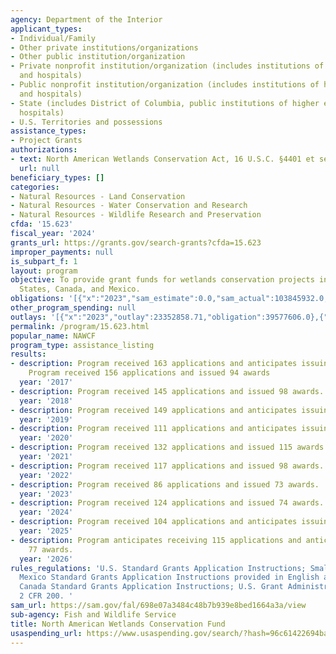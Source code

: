 ```yaml
---
agency: Department of the Interior
applicant_types:
- Individual/Family
- Other private institutions/organizations
- Other public institution/organization
- Private nonprofit institution/organization (includes institutions of higher education
  and hospitals)
- Public nonprofit institution/organization (includes institutions of higher education
  and hospitals)
- State (includes District of Columbia, public institutions of higher education and
  hospitals)
- U.S. Territories and possessions
assistance_types:
- Project Grants
authorizations:
- text: North American Wetlands Conservation Act, 16 U.S.C. §4401 et seq.
  url: null
beneficiary_types: []
categories:
- Natural Resources - Land Conservation
- Natural Resources - Water Conservation and Research
- Natural Resources - Wildlife Research and Preservation
cfda: '15.623'
fiscal_year: '2024'
grants_url: https://grants.gov/search-grants?cfda=15.623
improper_payments: null
is_subpart_f: 1
layout: program
objective: To provide grant funds for wetlands conservation projects in the United
  States, Canada, and Mexico.
obligations: '[{"x":"2023","sam_estimate":0.0,"sam_actual":103845932.0,"usa_spending_actual":33273588.67},{"x":"2024","sam_estimate":0.0,"sam_actual":132549814.0,"usa_spending_actual":89496159.28},{"x":"2025","sam_estimate":0.0,"sam_actual":153000000.0,"usa_spending_actual":16201327.81}]'
other_program_spending: null
outlays: '[{"x":"2023","outlay":23352858.71,"obligation":39577606.0},{"x":"2024","outlay":31146895.6,"obligation":70290813.83},{"x":"2025","outlay":1541604.75,"obligation":13375265.5}]'
permalink: /program/15.623.html
popular_name: NAWCF
program_type: assistance_listing
results:
- description: Program received 163 applications and anticipates issuing 100 awards.
    Program received 156 applications and issued 94 awards
  year: '2017'
- description: Program received 145 applications and issued 98 awards.
  year: '2018'
- description: Program received 149 applications and anticipates issuing 96 awards.
  year: '2019'
- description: Program received 111 applications and anticipates issuing 100 awards.
  year: '2020'
- description: Program received 132 applications and issued 115 awards.
  year: '2021'
- description: Program received 117 applications and issued 98 awards.
  year: '2022'
- description: Program received 86 applications and issued 73 awards.
  year: '2023'
- description: Program received 124 applications and issued 74 awards.
  year: '2024'
- description: Program received 104 applications and anticipates issuing 79 awards.
  year: '2025'
- description: Program anticipates receiving 115 applications and anticipates issuing
    77 awards.
  year: '2026'
rules_regulations: 'U.S. Standard Grants Application Instructions; Small Grant Instructions;
  Mexico Standard Grants Application Instructions provided in English and Spanish;
  Canada Standard Grants Application Instructions; U.S. Grant Administration Standards;
  2 CFR 200. '
sam_url: https://sam.gov/fal/698e07a3484c48b7b939e8bed1664a3a/view
sub-agency: Fish and Wildlife Service
title: North American Wetlands Conservation Fund
usaspending_url: https://www.usaspending.gov/search/?hash=96c61422694baec2dfc825610febb866
---
```

